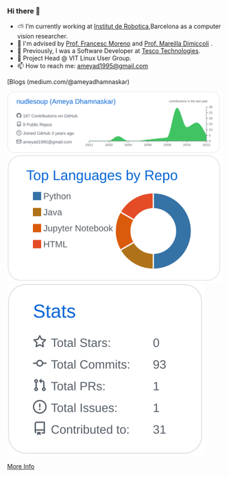 ### Hi there 👋

- ⛅️ I’m currently working at <a href="https://www.iri.upc.edu/research">Institut de Robotica</a>,Barcelona as a computer vision researcher.
- 🎈 I'm advised by <a href="https://www.iri.upc.edu/people/fmoreno/">Prof. Francesc Moreno</a> and <a href="https://www.iri.upc.edu/people/mdimiccoli/">Prof. Mareilla Dimiccoli</a> .
- 📂 Previously, I was a Software Developer at <a href="http://www.tescobengaluru.com/">Tesco Technologies</a>.
- 🐧 Project Head @ VIT Linux User Group.
- 📫 How to reach me: ameyad1995@gmail.com 

[Blogs (medium.com/@ameyadhamnaskar)


[![](./profile-summary-card-output/github/0-profile-details.svg)](https://github.com/vn7n24fzkq/github-profile-summary-cards)
[![](./profile-summary-card-output/github/1-repos-per-language.svg)](https://github.com/vn7n24fzkq/github-profile-summary-cards)
[![](./profile-summary-card-output/github/3-stats.svg)](https://github.com/vn7n24fzkq/github-profile-summary-cards)

[More Info](https://github.com/vn7n24fzkq/github-profile-summary-cards)
